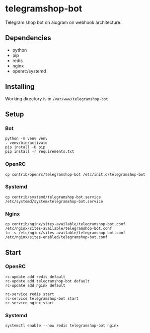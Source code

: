 # telegramshop-bot

Telegram shop bot on aiogram on webhook architecture.

## Dependencies

* python
* pip
* redis
* nginx
* openrc/systemd

## Installing

Working directory is in `/var/www/telegramshop-bot`

## Setup

### Bot

```
python -m venv venv
. venv/bin/activate
pip install -U pip
pip install -r requirements.txt
```

### OpenRC

`cp contrib/openrc/telegramshop-bot /etc/init.d/telegramshop-bot`

### Systemd

`cp contrib/systemd/telegramshop-bot.service /etc/systemd/system/telegramshop-bot.service`

### Nginx

```
cp contrib/nginx/sites-available/telegramshop-bot.conf /etc/nginx/sites-available/telegramshop-bot.conf
ln -s /etc/nginx/sites-available/telegramshop-bot.conf /etc/nginx/sites-enabled/telegramshop-bot.conf
```

## Start

### OpenRC

```
rc-update add redis default
rc-update add telegramshop-bot default
rc-update add nginx default

rc-service redis start
rc-service telegramshop-bot start
rc-service nginx start
```

### Systemd

`systemctl enable --now redis telegramshop-bot nginx`
